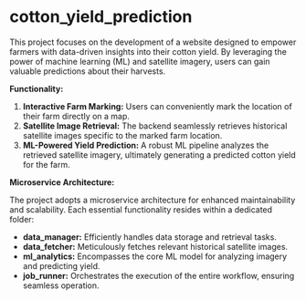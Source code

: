 # cotton_yield_prediction

This project focuses on the development of a website designed to empower farmers with data-driven insights into their cotton yield. By leveraging the power of machine learning (ML) and satellite imagery, users can gain valuable predictions about their harvests.

**Functionality:**

1. **Interactive Farm Marking:** Users can conveniently mark the location of their farm directly on a map.
2. **Satellite Image Retrieval:** The backend seamlessly retrieves historical satellite images specific to the marked farm location.
3. **ML-Powered Yield Prediction:** A robust ML pipeline analyzes the retrieved satellite imagery, ultimately generating a predicted cotton yield for the farm.

**Microservice Architecture:**

The project adopts a microservice architecture for enhanced maintainability and scalability. Each essential functionality resides within a dedicated folder:

- **data_manager:** Efficiently handles data storage and retrieval tasks.
- **data_fetcher:** Meticulously fetches relevant historical satellite images.
- **ml_analytics:** Encompasses the core ML model for analyzing imagery and predicting yield.
- **job_runner:** Orchestrates the execution of the entire workflow, ensuring seamless operation.
